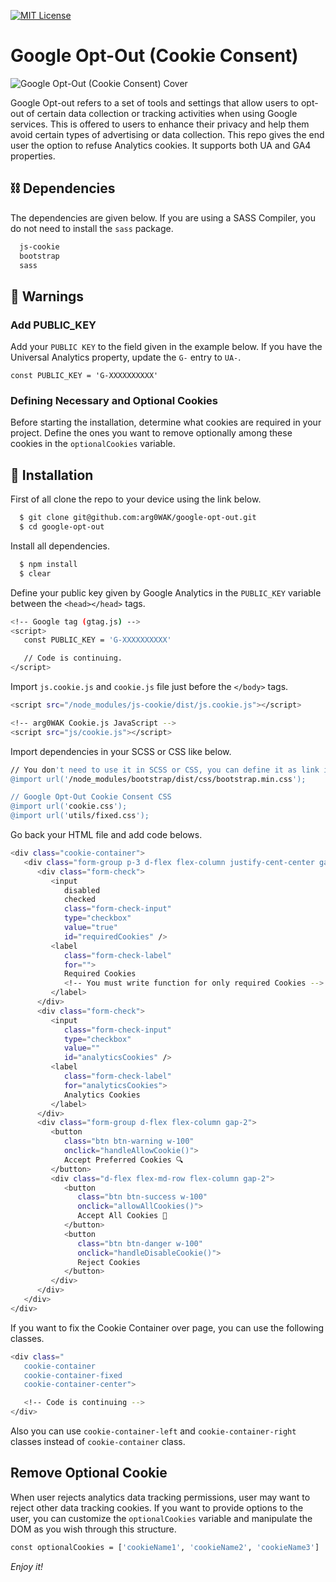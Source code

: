 <a class="filter" href="https://choosealicense.com/licenses/mit/"><img src="https://img.shields.io/badge/License-MIT-green.svg" alt="MIT License"></a>

<h1 class='filter'>Google Opt-Out (Cookie Consent)</h1>

![Google Opt-Out (Cookie Consent) Cover](https://arg0wak.github.io/gist/images/google-opt-out/2Q1NL3AAKQQUP8Z.png)

Google Opt-out refers to a set of tools and settings that allow users to opt-out of certain data collection or tracking activities when using Google services. This is offered to users to enhance their privacy and help them avoid certain types of advertising or data collection. This repo gives the end user the option to refuse Analytics cookies. It supports both UA and GA4 properties.

## ⛓️ Dependencies

The dependencies are given below. If you are using a SASS Compiler, you do not need to install the `sass` package.

```bash
  js-cookie
  bootstrap
  sass
```

## 🚨 Warnings

### Add PUBLIC_KEY

Add your `PUBLIC KEY` to the field given in the example below.
If you have the Universal Analytics property, update the `G-` entry to `UA-`.

`const PUBLIC_KEY = 'G-XXXXXXXXXX'`

### Defining Necessary and Optional Cookies

Before starting the installation, determine what cookies are required in your project. Define the ones you want to remove optionally among these cookies in the `optionalCookies` variable.

## 🚀 Installation

First of all clone the repo to your device using the link below.

```bash
  $ git clone git@github.com:arg0WAK/google-opt-out.git
  $ cd google-opt-out
```

Install all dependencies.

```bash
  $ npm install
  $ clear
```

Define your public key given by Google Analytics in the `PUBLIC_KEY` variable between the `<head></head>` tags.

```bash
<!-- Google tag (gtag.js) -->
<script>
   const PUBLIC_KEY = 'G-XXXXXXXXXX'

   // Code is continuing.
</script>
```

Import `js.cookie.js` and `cookie.js` file just before the `</body>` tags.

```bash
<script src="/node_modules/js-cookie/dist/js.cookie.js"></script>

<!-- arg0WAK Cookie.js JavaScript -->
<script src="js/cookie.js"></script>
```

Import dependencies in your SCSS or CSS like below.

```bash
// You don't need to use it in SCSS or CSS, you can define it as link in HTML if you want.
@import url('/node_modules/bootstrap/dist/css/bootstrap.min.css');

// Google Opt-Out Cookie Consent CSS
@import url('cookie.css');
@import url('utils/fixed.css');
```

Go back your HTML file and add code belows.

```bash
<div class="cookie-container">
   <div class="form-group p-3 d-flex flex-column justify-cent-center gap-2 rounded h-100">
      <div class="form-check">
         <input
            disabled
            checked
            class="form-check-input"
            type="checkbox"
            value="true"
            id="requiredCookies" />
         <label
            class="form-check-label"
            for="">
            Required Cookies
            <!-- You must write function for only required Cookies -->
         </label>
      </div>
      <div class="form-check">
         <input
            class="form-check-input"
            type="checkbox"
            value=""
            id="analyticsCookies" />
         <label
            class="form-check-label"
            for="analyticsCookies">
            Analytics Cookies
         </label>
      </div>
      <div class="form-group d-flex flex-column gap-2">
         <button
            class="btn btn-warning w-100"
            onclick="handleAllowCookie()">
            Accept Preferred Cookies 🔍
         </button>
         <div class="d-flex flex-md-row flex-column gap-2">
            <button
               class="btn btn-success w-100"
               onclick="allowAllCookies()">
               Accept All Cookies 🍪
            </button>
            <button
               class="btn btn-danger w-100"
               onclick="handleDisableCookie()">
               Reject Cookies
            </button>
         </div>
      </div>
   </div>
</div>
```

If you want to fix the Cookie Container over page, you can use the following classes.

```bash
<div class="
   cookie-container
   cookie-container-fixed
   cookie-container-center">

   <!-- Code is continuing -->
</div>
```

Also you can use `cookie-container-left` and `cookie-container-right` classes instead of `cookie-container` class.

## Remove Optional Cookie

When user rejects analytics data tracking permissions, user may want to reject other data tracking cookies. If you want to provide options to the user, you can customize the `optionalCookies` variable and manipulate the DOM as you wish through this structure.

```bash
const optionalCookies = ['cookieName1', 'cookieName2', 'cookieName3']
```

_Enjoy it!_
